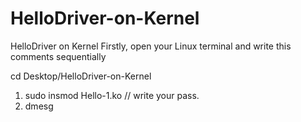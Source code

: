 # HelloDriver-on-Kernel
HelloDriver on Kernel
Firstly, open your Linux terminal 
and write this comments sequentially 

cd Desktop/HelloDriver-on-Kernel
1. sudo insmod Hello-1.ko 
  // write your pass.
2. dmesg 

